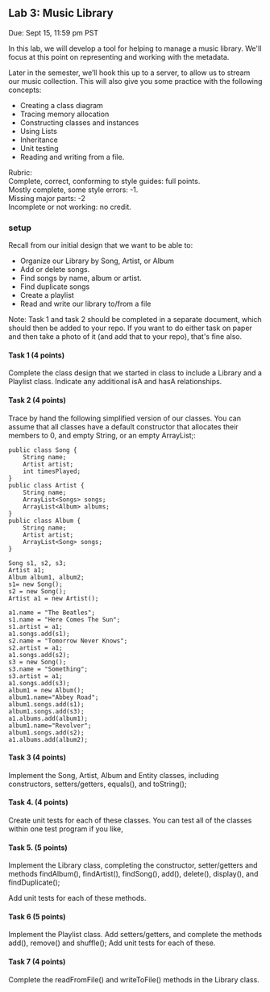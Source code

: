 ## Lab 3: Music Library

Due:  Sept 15, 11:59 pm PST

In this lab, we will develop a tool for helping to manage a music library. We'll focus at this point on representing and working with the metadata.

 Later in the semester, we’ll hook this up to a server, to allow us to stream our music collection. This will also give you some practice with the following concepts:

* Creating a class diagram
* Tracing memory allocation
* Constructing classes and instances
* Using Lists
* Inheritance
* Unit testing
* Reading and writing from a file. 

Rubric: <br>
Complete, correct, conforming to style guides: full points. <br>
Mostly complete, some style errors: -1.<br>
Missing major parts: -2 <br>
Incomplete or not working: no credit. <br>


### setup

Recall from our initial design that we want to be able to:

* Organize our Library by Song, Artist, or Album
* Add or delete songs.
* Find songs by name, album or artist.
* Find duplicate songs
* Create a playlist
* Read and write our library to/from a file

Note: Task 1 and task 2 should be completed in a separate document, which should then be added to your repo. 
If you want to do either task on paper and then take a photo of it (and add that to your repo), that's fine also.

#### Task 1 (4 points)

Complete the class design that we started in class to include a Library and a Playlist class. Indicate any additional isA and hasA relationships.

#### Task 2 (4 points)

Trace by hand the following simplified version of our classes. You can assume that all classes have a default constructor that allocates their members to 0, and empty String, or an empty ArrayList;:

    public class Song {
        String name;
        Artist artist;
        int timesPlayed;
    }
    public class Artist {
        String name;
        ArrayList<Songs> songs;
        ArrayList<Album> albums;
    }
    public class Album {
        String name;
        Artist artist;
        ArrayList<Song> songs;
    }
  
    Song s1, s2, s3;
    Artist a1;
    Album album1, album2;
    s1= new Song();
    s2 = new Song();
    Artist a1 = new Artist();
  
    a1.name = "The Beatles";
    s1.name = "Here Comes The Sun";
    s1.artist = a1;
    a1.songs.add(s1);
    s2.name = "Tomorrow Never Knows";
    s2.artist = a1;
    a1.songs.add(s2);
    s3 = new Song();
    s3.name = "Something";
    s3.artist = a1;
    a1.songs.add(s3);
    album1 = new Album();
    album1.name="Abbey Road";
    album1.songs.add(s1);
    album1.songs.add(s3);
    a1.albums.add(album1);
    album1.name="Revolver";
    album1.songs.add(s2);
    a1.albums.add(album2);

 

#### Task 3 (4 points)

Implement the Song, Artist, Album and Entity classes, including constructors, setters/getters, equals(), and toString();

#### Task 4. (4 points)

Create unit tests for each of these classes. You can test all of the classes within one test program if you like,

#### Task 5. (5 points)

Implement the Library class, completing the constructor, setter/getters and methods findAlbum(), findArtist(), findSong(), add(), delete(), display(), and findDuplicate(); 

Add unit tests for each of these methods.

#### Task 6 (5 points)

Implement the Playlist class. Add setters/getters, and complete the methods add(), remove() and shuffle();
Add unit tests for each of these.

#### Task 7 (4 points)

Complete the readFromFile() and writeToFile() methods in the Library class.





